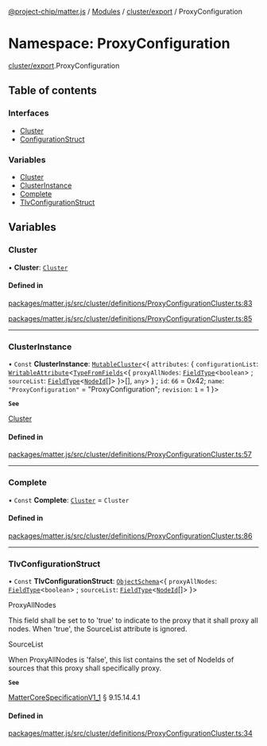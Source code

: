 [@project-chip/matter.js](../README.md) / [Modules](../modules.md) / [cluster/export](cluster_export.md) / ProxyConfiguration

# Namespace: ProxyConfiguration

[cluster/export](cluster_export.md).ProxyConfiguration

## Table of contents

### Interfaces

- [Cluster](../interfaces/cluster_export.ProxyConfiguration.Cluster.md)
- [ConfigurationStruct](../interfaces/cluster_export.ProxyConfiguration.ConfigurationStruct.md)

### Variables

- [Cluster](cluster_export.ProxyConfiguration.md#cluster)
- [ClusterInstance](cluster_export.ProxyConfiguration.md#clusterinstance)
- [Complete](cluster_export.ProxyConfiguration.md#complete)
- [TlvConfigurationStruct](cluster_export.ProxyConfiguration.md#tlvconfigurationstruct)

## Variables

### Cluster

• **Cluster**: [`Cluster`](../interfaces/cluster_export.ProxyConfiguration.Cluster.md)

#### Defined in

[packages/matter.js/src/cluster/definitions/ProxyConfigurationCluster.ts:83](https://github.com/project-chip/matter.js/blob/3adaded6/packages/matter.js/src/cluster/definitions/ProxyConfigurationCluster.ts#L83)

[packages/matter.js/src/cluster/definitions/ProxyConfigurationCluster.ts:85](https://github.com/project-chip/matter.js/blob/3adaded6/packages/matter.js/src/cluster/definitions/ProxyConfigurationCluster.ts#L85)

___

### ClusterInstance

• `Const` **ClusterInstance**: [`MutableCluster`](../interfaces/cluster_export.MutableCluster-1.md)\<\{ `attributes`: \{ `configurationList`: [`WritableAttribute`](../interfaces/cluster_export.WritableAttribute.md)\<[`TypeFromFields`](tlv_export.md#typefromfields)\<\{ `proxyAllNodes`: [`FieldType`](../interfaces/tlv_export.FieldType.md)\<`boolean`\> ; `sourceList`: [`FieldType`](../interfaces/tlv_export.FieldType.md)\<[`NodeId`](datatype_export.md#nodeid)[]\>  }\>[], `any`\>  } ; `id`: ``66`` = 0x42; `name`: ``"ProxyConfiguration"`` = "ProxyConfiguration"; `revision`: ``1`` = 1 }\>

**`See`**

[Cluster](cluster_export.ProxyConfiguration.md#cluster)

#### Defined in

[packages/matter.js/src/cluster/definitions/ProxyConfigurationCluster.ts:57](https://github.com/project-chip/matter.js/blob/3adaded6/packages/matter.js/src/cluster/definitions/ProxyConfigurationCluster.ts#L57)

___

### Complete

• `Const` **Complete**: [`Cluster`](../interfaces/cluster_export.ProxyConfiguration.Cluster.md) = `Cluster`

#### Defined in

[packages/matter.js/src/cluster/definitions/ProxyConfigurationCluster.ts:86](https://github.com/project-chip/matter.js/blob/3adaded6/packages/matter.js/src/cluster/definitions/ProxyConfigurationCluster.ts#L86)

___

### TlvConfigurationStruct

• `Const` **TlvConfigurationStruct**: [`ObjectSchema`](../classes/tlv_export.ObjectSchema.md)\<\{ `proxyAllNodes`: [`FieldType`](../interfaces/tlv_export.FieldType.md)\<`boolean`\> ; `sourceList`: [`FieldType`](../interfaces/tlv_export.FieldType.md)\<[`NodeId`](datatype_export.md#nodeid)[]\>  }\>

ProxyAllNodes

This field shall be set to to 'true' to indicate to the proxy that it shall proxy all nodes. When 'true', the
SourceList attribute is ignored.

SourceList

When ProxyAllNodes is 'false', this list contains the set of NodeIds of sources that this proxy shall
specifically proxy.

**`See`**

[MatterCoreSpecificationV1_1](../interfaces/spec_export.MatterCoreSpecificationV1_1.md) § 9.15.14.4.1

#### Defined in

[packages/matter.js/src/cluster/definitions/ProxyConfigurationCluster.ts:34](https://github.com/project-chip/matter.js/blob/3adaded6/packages/matter.js/src/cluster/definitions/ProxyConfigurationCluster.ts#L34)
